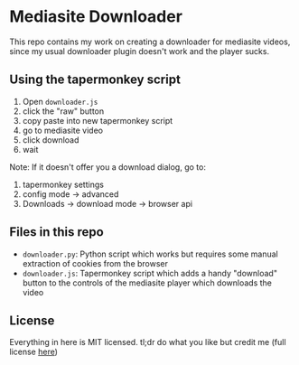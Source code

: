 Mediasite Downloader 
=====================

This repo contains my work on creating a downloader for mediasite videos, since my usual downloader plugin doesn't 
work and the player sucks.

Using the tapermonkey script
------------------------------

1. Open `downloader.js` 
2. click the "raw" button 
3. copy paste into new tapermonkey script 
4. go to mediasite video 
5. click download 
6. wait

Note: If it doesn't offer you a download dialog, go to:

1. tapermonkey settings 
2. config mode -> advanced 
3. Downloads -> download mode -> browser api


Files in this repo 
-------------------

- `downloader.py`: Python script which works but requires some manual extraction of cookies from the browser 
- `downloader.js`: Tapermonkey script which adds a handy "download" button to the controls of the mediasite player which downloads the video



License 
---------

Everything in here is MIT licensed. tl;dr do what you like but credit me (full license [here](LICENSE))
